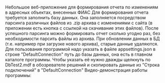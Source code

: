 Небольшое веб-приложение для формирования отчета по изменениям в адресных объектах, внесенных ФИАС
Для формирования отчета требуется заполнить базу данных. Она заполняется посредством парсинга различных файлов из .zip архива с изменениями с сайта (в приложении есть кнопка с ссылкой на скачивание этих файлов).
После успешного парсинга можно формировать отчет сколько угодно раз, без необходимости парсить файлы из архива.
При обновлении данных в БД (т.е. например при загрузке нового архива), старые данные удаляются.
Для пользования программой надо указать в файле appsettings.json в строке "DefaultConnection" путь до базы данных, она есть в главном каталоге программы. Чтобы указать её нужно дважды щелкнуть по DbTest2.mdf в обозревателе решений и скопировать данные из "Строка подключений" в "DefaultConnection"
Видео-демонстрация работы программы: 
